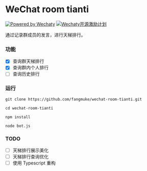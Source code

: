 # WeChat room tianti

[![Powered by Wechaty](https://img.shields.io/badge/Powered%20By-Wechaty-green.svg)](https://github.com/chatie/wechaty) [![Wechaty开源激励计划](https://img.shields.io/badge/Wechaty-开源激励计划-green.svg)](https://github.com/juzibot/Welcome/wiki/Everything-about-Wechaty)

通过记录群成员的发言，进行天梯排行。

### 功能

- [x] 查询群天梯排行
- [x] 查询群内个人排行
- [ ] 查询历史排行

### 运行

```shell
git clone https://github.com/fangmuke/wechat-room-tianti.git

cd wechat-room-tianti

npm install

node bot.js
```

### TODO

- [ ] 天梯排行展示美化
- [ ] 天梯排行查询优化
- [ ] 使用 Typescript 重构
